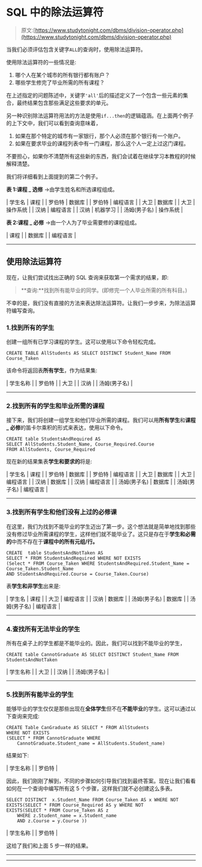 # SQL 中的除法运算符

> 原文:[https://www.studytonight.com/dbms/division-operator.php](https://www.studytonight.com/dbms/division-operator.php)

当我们必须评估包含关键字`ALL`的查询时，使用除法运算符。

使用除法运算符的一些情况是:

1.  哪个人在某个城市的所有银行都有账户？
2.  哪些学生修完了毕业所需的所有课程？

在上述指定的问题陈述中，关键字`'all'`后的描述定义了一个包含一些元素的集合，最终结果包含那些满足这些要求的单元。

另一种识别除法运算符用法的方法是使用`if...then`的逻辑蕴涵。在上面两个例子的上下文中，我们可以看到查询意味着，

1.  如果在那个特定的城市有一家银行，那个人必须在那个银行有一个账户。
2.  如果在要求毕业的课程列表中有一门课程，那么这个人一定上过这门课程。

不要担心，如果你不清楚所有这些新的东西，我们会试着在继续学习本教程的时候解释清楚。

我们将详细看到上面提到的第二个例子。

**表 1:课程 _ 选修** →由学生姓名和所选课程组成。

| 学生名 | 课程 |
| 罗伯特 | 数据库 |
| 罗伯特 | 编程语言 |
| 大卫 | 数据库 |
| 大卫 | 操作系统 |
| 汉纳 | 编程语言 |
| 汉纳 | 机器学习 |
| 汤姆(男子名) | 操作系统 |

**表 2:课程 _ 必修** →由一个人为了毕业需要修的课程组成。

| 课程 |
| 数据库 |
| 编程语言 |

* * *

## 使用除法运算符

现在，让我们尝试找出正确的 SQL 查询来获取第一个需求的结果，即:

> **查询:**找到所有能毕业的同学。(即修完一个人毕业所需的所有科目。)

不幸的是，我们没有直接的方法来表达除法运算符。让我们一步步来，为除法运算符编写查询。

### 1.找到所有的学生

创建一组所有已学习课程的学生。这可以使用以下命令轻松完成。

```
CREATE TABLE AllStudents AS SELECT DISTINCT Student_Name FROM Course_Taken
```

该命令将返回表**所有学生**，作为结果集:

| 学生名称 |
| 罗伯特 |
| 大卫 |
| 汉纳 |
| 汤姆(男子名) |

* * *

### 2.找到所有的学生和毕业所需的课程

接下来，我们将创建一组学生和他们毕业所需的课程。我们可以用**所有学生**和**课程 _ 必修**的笛卡尔乘积的形式来表达，使用以下命令。

```
CREATE table StudentsAndRequired AS 
SELECT AllStudents.Student_Name, Course_Required.Course
FROM AllStudents, Course_Required
```

现在新的结果集表**学生和要求的**将是:

| 学生名 | 课程 |
| 罗伯特 | 数据库 |
| 罗伯特 | 编程语言 |
| 大卫 | 数据库 |
| 大卫 | 编程语言 |
| 汉纳 | 数据库 |
| 汉纳 | 编程语言 |
| 汤姆(男子名) | 数据库 |
| 汤姆(男子名) | 编程语言 |

* * *

### 3.找到所有学生和他们没有上过的必修课

在这里，我们为找到不能毕业的学生迈出了第一步。这个想法就是简单地找到那些没有修过毕业所需课程的学生，这样他们就不能毕业了。这只是存在于**学生和必需的**中而不存在于**课程中的所有元组/行。**

```
CREATE  table StudentsAndNotTaken AS 
SELECT * FROM StudentsAndRequired WHERE NOT EXISTS 
(Select * FROM Course_Taken WHERE StudentsAndRequired.Student_Name = Course_Taken.Student_Name 
AND StudentsAndRequired.Course = Course_Taken.Course)
```

表**学生和非学生**出来是:

| 学生名 | 课程 |
| 大卫 | 编程语言 |
| 汉纳 | 数据库 |
| 汤姆(男子名) | 数据库 |
| 汤姆(男子名) | 编程语言 |

* * *

### 4.查找所有无法毕业的学生

所有在桌子上的学生都是不能毕业的。因此，我们可以找到不能毕业的学生，

```
CREATE table CannotGraduate AS SELECT DISTINCT Student_Name FROM StudentsAndNotTaken
```

| 学生名称 |
| 大卫 |
| 汉纳 |
| 汤姆(男子名) |

* * *

### 5.找到所有能毕业的学生

能够毕业的学生仅仅是那些出现在**全体学生**但不在**不能毕业**的学生。这可以通过以下查询来完成:

```
CREATE Table CanGraduate AS SELECT * FROM AllStudents 
WHERE NOT EXISTS 
(SELECT * FROM CannotGraduate WHERE 
    CannotGraduate.Student_name = AllStudents.Student_name)
```

结果如下:

| 学生名称 |
| 罗伯特 |

因此，我们刚刚了解到，不同的步骤如何引导我们找到最终答案。现在让我们看看如何在一个查询中编写所有这 5 个步骤，这样我们就不必创建这么多表。

```
SELECT DISTINCT  x.Student_Name FROM Course_Taken AS x WHERE NOT 
EXISTS(SELECT * FROM Course_Required AS y WHERE NOT 
EXISTS(SELECT * FROM Course_Taken AS z 
    WHERE z.Student_name = x.Student_name 
    AND z.Course = y.Course ))
```

| 学生名称 |
| 罗伯特 |

这给了我们和上面 5 步一样的结果。

* * *

* * *